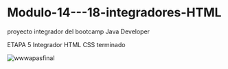 # Modulo-14---18-integradores-HTML
proyecto integrador del bootcamp Java Developer

ETAPA 5 Integrador HTML CSS terminado


![wwwapasfinal](https://user-images.githubusercontent.com/94873345/188297605-592b5a4b-1c43-4e2d-9ce7-4506a0dc2877.png)
